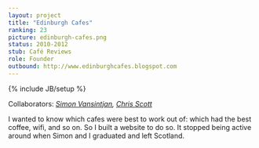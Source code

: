 ```yaml
---
layout: project
title: "Edinburgh Cafes"
ranking: 23
picture: edinburgh-cafes.png
status: 2010-2012
stub: Café Reviews
role: Founder
outbound: http://www.edinburghcafes.blogspot.com
---
```

{% include JB/setup %}

Collaborators: _[Simon Vansintjan](http://simon.vansintjan.net/), [Chris Scott](https://twitter.com/chrisdonia)_

I wanted to know which cafes were best to work out of: which had the best coffee, wifi, and so on. So I built a website to do so. It stopped being active around when Simon and I graduated and left Scotland.